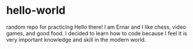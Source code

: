 # hello-world
random repo for practicing 
Hello there! I am Ernar and I like chess, video games, and good food. I decided to learn how to code because I feel it is very important knowledge and skill in the modern world.  
